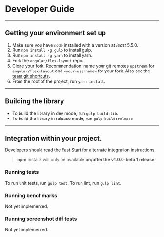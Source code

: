 # Developer Guide 

----

## Getting your environment set up

1. Make sure you have `node` installed with a version at _least_ 5.5.0.
2. Run `npm install -g gulp` to install gulp.
3. Run `npm install -g yarn` to install yarn.
3. Fork the `angular/flex-layout` repo. 
4. Clone your fork. 
   Recommendation: name your git remotes `upstream` for `angular/flex-layout`
   and `<your-username>` for your fork. Also see the [team git shortcuts](https://github.com/angular/flex-layout/wiki/Team-git----bash-shortcuts).
5. From the root of the project, run `yarn install`.

----

## Building the library

*  To build the library in dev mode, run `gulp build:lib`.
*  To build the library in release mode, run `gulp build:release`

----

## Integration within your project.

Developers should read the [Fast Start](https://github.com/angular/flex-layout#fast-start) for alternate integration instructions.

> **npm** installs will only be available **on/after the v1.0.0-beta.1 release**. 

 
### Running tests

To run unit tests, run `gulp test`.
To run lint, run `gulp lint`.


### Running benchmarks
Not yet implemented.

### Running screenshot diff tests
Not yet implemented.
